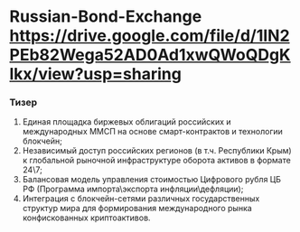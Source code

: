 # Russian-Bond-Exchange https://drive.google.com/file/d/1IN2PEb82Wega52AD0Ad1xwQWoQDgKlkx/view?usp=sharing

### Тизер

1) Единая площадка биржевых облигаций российских и международных ММСП на основе смарт-контрактов и технологии блокчейн;
2) Независимый доступ российских регионов (в т.ч. Республики Крым) к глобальной рыночной инфраструктуре оборота активов в формате 24\7;
3) Балансовая модель управления стоимостью Цифрового рубля ЦБ РФ (Программа импорта\экспорта инфляции\дефляции);
4) Интеграция с блокчейн-сетями различных государственных структур мира для формирования международного рынка конфискованных криптоактивов. 
